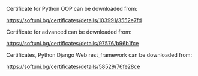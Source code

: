 Cеrtificate for Python OOP can be downloaded from:

https://softuni.bg/certificates/details/103991/3552e7fd

Cеrtificate for advanced can be downloaded from:

https://softuni.bg/certificates/details/97576/b96b1fce

Certificates, Python Django Web rest_framework can be downloaded from:

https://softuni.bg/certificates/details/58529/76fe28ce
